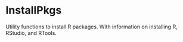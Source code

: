 # InstallPkgs
Utility functions to install R packages. With information on installing R, RStudio, and RTools.
